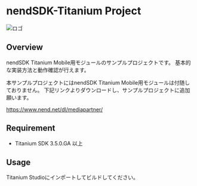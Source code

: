 # nendSDK-Titanium Project

![ロゴ](https://github.com/fan-ADN/nendSDK-Android/blob/master/Sample/res/drawable/nend_logo.png)

## Overview
nendSDK Titanium Mobile用モジュールのサンプルプロジェクトです。
基本的な実装方法と動作確認が行えます。

本サンプルプロジェクトにはnendSDK Titanium Mobile用モジュールは付随しておりません。
下記リンクよりダウンロードし、サンプルプロジェクトに追加願います。

https://www.nend.net/dl/mediapartner/

## Requirement
* Titanium SDK 3.5.0.GA 以上

## Usage
Titanium Studioにインポートしてビルドしてください。

